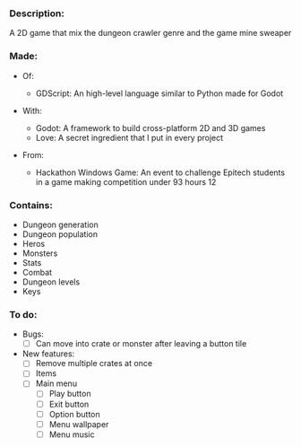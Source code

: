 ### Description:
A 2D game that mix the dungeon crawler genre and the game mine sweaper

### Made:
- Of:
    - GDScript: An high-level language similar to Python made for Godot

- With:
    - Godot: A framework to build cross-platform 2D and 3D games
    - Love: A secret ingredient that I put in every project

- From:
    - Hackathon Windows Game: An event to challenge Epitech students in a game making competition under 93 hours 12

### Contains:
- Dungeon generation
- Dungeon population
- Heros
- Monsters
- Stats
- Combat
- Dungeon levels
- Keys

### To do:
- Bugs:
    - [ ] Can move into crate or monster after leaving a button tile

- New features:
    - [ ] Remove multiple crates at once
    - [ ] Items
    - [ ] Main menu
        - [ ] Play button
        - [ ] Exit button
        - [ ] Option button
        - [ ] Menu wallpaper
        - [ ] Menu music